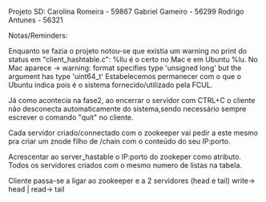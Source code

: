 Projeto SD:
Carolina Romeira - 59867
Gabriel Gameiro - 56299
Rodrigo Antunes - 56321 

Notas/Reminders:

Enquanto se fazia o projeto notou-se que existia um warning no print do status em "client_hashtable.c":
%llu é o certo no Mac e em Ubuntu %lu.
No Mac aparece -> warning: format specifies type 'unsigned long' but the argument has type 'uint64_t'
Estabelecemos permanecer com o que o Ubuntu indica pois é o sistema fornecido/utilizado pela FCUL.

Já como acontecia na fase2, ao encerrar o servidor com CTRL+C o cliente não desconecta automaticamente do sistema,sendo necessário sempre escrever o comando "quit" no cliente.







Cada servidor criado/connectado com o zookeeper vai pedir a este mesmo pra criar um znode filho de /chain com o conteúdo do seu IP:porto.

Acrescentar ao server_hastable o IP:porto do zookeper como atributo.
Todos os servidores criados com o mesmo numero de listas na tabela.

Cliente passa-se a ligar ao zookeeper e a 2 servidores (head e tail) write-> head | read-> tail

